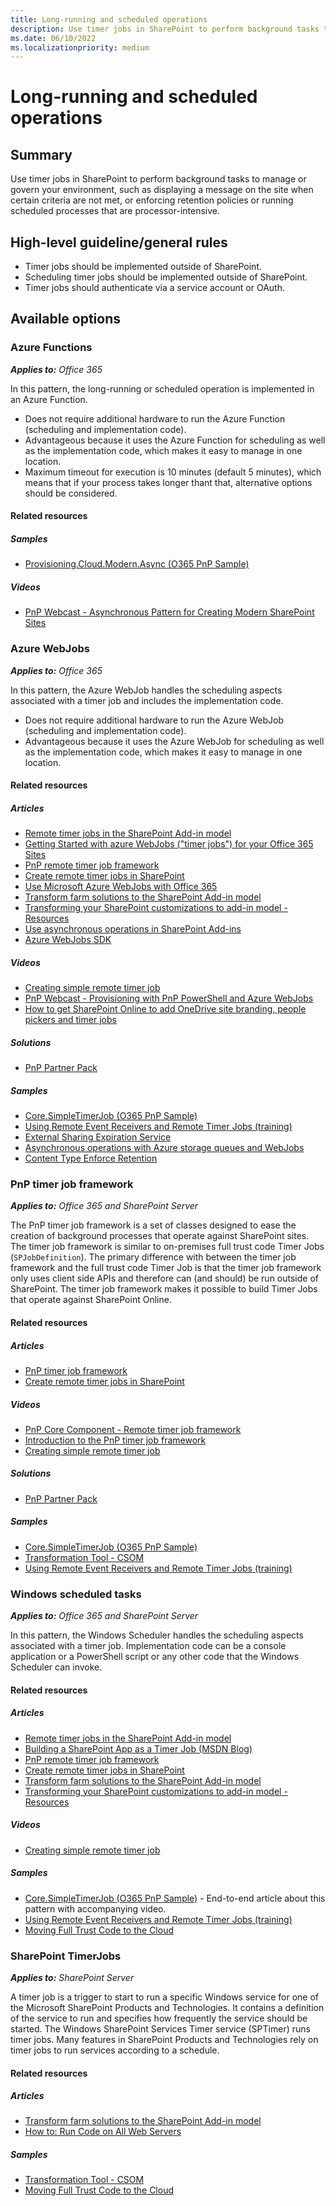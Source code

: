 ```yaml
---
title: Long-running and scheduled operations
description: Use timer jobs in SharePoint to perform background tasks to manage or govern your environment, such as displaying a message on the site when certain criteria are not met, or enforcing retention policies or running scheduled processes that are processor-intensive.
ms.date: 06/10/2022
ms.localizationpriority: medium
---
```

# Long-running and scheduled operations

## Summary

Use timer jobs in SharePoint to perform background tasks to manage or govern your environment, such as displaying a message on the site when certain criteria are not met, or enforcing retention policies or running scheduled processes that are processor-intensive.

## High-level guideline/general rules

- Timer jobs should be implemented outside of SharePoint.
- Scheduling timer jobs should be implemented outside of SharePoint.
- Timer jobs should authenticate via a service account or OAuth.

## Available options

### Azure Functions

_**Applies to:** Office 365_

In this pattern, the long-running or scheduled operation is implemented in an Azure Function.

- Does not require additional hardware to run the Azure Function (scheduling and implementation code).
- Advantageous because it uses the Azure Function for scheduling as well as the implementation code, which makes it easy to manage in one location.
- Maximum timeout for execution is 10 minutes (default 5 minutes), which means that if your process takes longer thant that, alternative options should be considered.

#### Related resources

##### Samples

- [Provisioning.Cloud.Modern.Async (O365 PnP Sample)](https://github.com/SharePoint/PnP/tree/master/Samples/Provisioning.Cloud.Modern.Async)

##### Videos

- [PnP Webcast - Asynchronous Pattern for Creating Modern SharePoint Sites](https://www.youtube.com/watch?v=si290aecC8s)

### Azure WebJobs

_**Applies to:** Office 365_

In this pattern, the Azure WebJob handles the scheduling aspects associated with a timer job and includes the implementation code.

- Does not require additional hardware to run the Azure WebJob (scheduling and implementation code).
- Advantageous because it uses the Azure WebJob for scheduling as well as the implementation code, which makes it easy to manage in one location.

#### Related resources

##### Articles

- [Remote timer jobs in the SharePoint Add-in model](../solution-guidance/remote-timer-jobs-sharepoint-add-in.md)
- [Getting Started with azure WebJobs ("timer jobs") for your Office 365 Sites](../solution-guidance/getting-started-with-building-azure-webjobs-for-your-office365-sites.md)
- [PnP remote timer job framework](../solution-guidance/timerjob-framework.md)
- [Create remote timer jobs in SharePoint](../solution-guidance/create-remote-timer-jobs-in-sharepoint.md)
- [Use Microsoft Azure WebJobs with Office 365](../solution-guidance/use-microsoft-azure-webjobs-with-office-365.md)
- [Transform farm solutions to the SharePoint Add-in model](../solution-guidance/transform-farm-solutions-to-the-sharepoint-app-model.md)
- [Transforming your SharePoint customizations to add-in model - Resources](https://developer.microsoft.com/office/blogs/transforming-your-sharePoint-customizations)
- [Use asynchronous operations in SharePoint Add-ins](../solution-guidance/use-asynchronous-operations-in-sharepoint-add-ins.md)
- [Azure WebJobs SDK](https://github.com/Azure/azure-webjobs-sdk/wiki)

##### Videos

- [Creating simple remote timer job](https://channel9.msdn.com/Blogs/Office-365-Dev/Simple-remote-timer-job-that-interacts-with-SharePoint-Online-Office-365-Developer-Patterns-and-Prac)
- [PnP Webcast - Provisioning with PnP PowerShell and Azure WebJobs](https://www.youtube.com/watch?v=7GrRTFSK0qc)
- [How to get SharePoint Online to add OneDrive site branding, people pickers and timer jobs](https://www.youtube.com/watch?v=jLDrRBTVVSE)

##### Solutions

- [PnP Partner Pack](https://github.com/SharePoint/PnP-Partner-Pack)

##### Samples

- [Core.SimpleTimerJob (O365 PnP Sample)](https://github.com/SharePoint/PnP/tree/master/Solutions/Core.TimerJobs.Samples)
- [Using Remote Event Receivers and Remote Timer Jobs (training)](https://github.com/OfficeDev/TrainingContent/tree/master/SharePoint/AddIns/08%20Using%20Remote%20Event%20Receivers%20and%20Remote%20Timer%20Jobs)
- [External Sharing Expiration Service](https://github.com/pnp/PnP/tree/master/Solutions/Governance.ExternalSharingTimer)
- [Asynchronous operations with Azure storage queues and WebJobs](https://github.com/pnp/PnP/tree/master/Samples/Provisioning.Cloud.Async.WebJob)
- [Content Type Enforce Retention](https://github.com/pnp/PnP/tree/master/Solutions/Governance.ContentTypeEnforceRetention)

### PnP timer job framework

_**Applies to:** Office 365 and SharePoint Server_

The PnP timer job framework is a set of classes designed to ease the creation of background processes that operate against SharePoint sites. The timer job framework is similar to on-premises full trust code Timer Jobs (`SPJobDefinition`). The primary difference with between the timer job framework and the full trust code Timer Job is that the timer job framework only uses client side APIs and therefore can (and should) be run outside of SharePoint. The timer job framework makes it possible to build Timer Jobs that operate against SharePoint Online.

#### Related resources

##### Articles

- [PnP timer job framework](../solution-guidance/timerjob-framework.md)
- [Create remote timer jobs in SharePoint](../solution-guidance/create-remote-timer-jobs-in-sharepoint.md)

##### Videos

- [PnP Core Component - Remote timer job framework](https://www.youtube.com/watch?v=nzL6jCv0dKQ)
- [Introduction to the PnP timer job framework](https://channel9.msdn.com/blogs/OfficeDevPnP/Introduction-to-the-PnP-timer-job-framework)
- [Creating simple remote timer job](https://channel9.msdn.com/Blogs/Office-365-Dev/Simple-remote-timer-job-that-interacts-with-SharePoint-Online-Office-365-Developer-Patterns-and-Prac)

##### Solutions

- [PnP Partner Pack](https://github.com/SharePoint/PnP-Partner-Pack)

##### Samples

- [Core.SimpleTimerJob (O365 PnP Sample)](https://github.com/SharePoint/PnP/tree/master/Solutions/Core.TimerJobs.Samples)
- [Transformation Tool - CSOM](https://github.com/SharePoint/PnP-Transformation/tree/master/Transformation%20Tool%20-%20CSOM)
- [Using Remote Event Receivers and Remote Timer Jobs (training)](https://github.com/OfficeDev/TrainingContent/tree/master/SharePoint/AddIns/08%20Using%20Remote%20Event%20Receivers%20and%20Remote%20Timer%20Jobs)

### Windows scheduled tasks

_**Applies to:** Office 365 and SharePoint Server_

In this pattern, the Windows Scheduler handles the scheduling aspects associated with a timer job. Implementation code can be a console application or a PowerShell script or any other code that the Windows Scheduler can invoke.

#### Related resources

##### Articles

- [Remote timer jobs in the SharePoint Add-in model](../solution-guidance/remote-timer-jobs-sharepoint-add-in.md)
- [Building a SharePoint App as a Timer Job (MSDN Blog)](https://blogs.msdn.microsoft.com/kaevans/2014/03/02/building-a-sharepoint-app-as-a-timer-job/)
- [PnP remote timer job framework](../solution-guidance/timerjob-framework.md)
- [Create remote timer jobs in SharePoint](../solution-guidance/create-remote-timer-jobs-in-sharepoint.md)
- [Transform farm solutions to the SharePoint Add-in model](../solution-guidance/transform-farm-solutions-to-the-sharepoint-app-model.md)
- [Transforming your SharePoint customizations to add-in model - Resources](https://developer.microsoft.com/office/blogs/transforming-your-sharePoint-customizations)

##### Videos

- [Creating simple remote timer job](https://channel9.msdn.com/Blogs/Office-365-Dev/Simple-remote-timer-job-that-interacts-with-SharePoint-Online-Office-365-Developer-Patterns-and-Prac)

##### Samples

- [Core.SimpleTimerJob (O365 PnP Sample)](https://github.com/SharePoint/PnP/tree/master/Samples/Core.SimpleTimerJob) - End-to-end article about this pattern with accompanying video.
- [Using Remote Event Receivers and Remote Timer Jobs (training)](https://github.com/OfficeDev/TrainingContent/tree/master/SharePoint/AddIns/08%20Using%20Remote%20Event%20Receivers%20and%20Remote%20Timer%20Jobs)
- [Moving Full Trust Code to the Cloud](https://github.com/OfficeDev/TrainingContent/blob/master/SharePoint/AddIns/04%20Moving%20Full%20Trust%20Code%20to%20the%20cloud%20using%20repeatable%20patterns%20and%20best%20practices/Lab.md)

### SharePoint TimerJobs

_**Applies to:** SharePoint Server_

A timer job is a trigger to start to run a specific Windows service for one of the Microsoft SharePoint Products and Technologies. It contains a definition of the service to run and specifies how frequently the service should be started. The Windows SharePoint Services Timer service (SPTimer) runs timer jobs. Many features in SharePoint Products and Technologies rely on timer jobs to run services according to a schedule.

#### Related resources

##### Articles

- [Transform farm solutions to the SharePoint Add-in model](../solution-guidance/transform-farm-solutions-to-the-sharepoint-app-model.md)
- [How to: Run Code on All Web Servers](https://msdn.microsoft.com/library/1bbb11b4-a342-4bed-9e7a-b8b13edd0ccc(Office.15).aspx)

##### Samples

- [Transformation Tool - CSOM](https://github.com/SharePoint/PnP-Transformation/tree/master/Transformation%20Tool%20-%20CSOM)
- [Moving Full Trust Code to the Cloud](https://github.com/OfficeDev/TrainingContent/blob/master/SharePoint/AddIns/04%20Moving%20Full%20Trust%20Code%20to%20the%20cloud%20using%20repeatable%20patterns%20and%20best%20practices/Lab.md)
